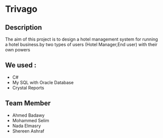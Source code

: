 # Trivago

## Description
The aim of this project is to design a hotel management system for running a hotel business.by two types of users (Hotel Manager,End user) with their own powers

## We used :
- C#
- My SQL with Oracle Database 
- Crystal Reports

## Team Member
- Ahmed Badawy
- Mohammed Selim
- Nada Elmasry
- Shereen Ashraf
